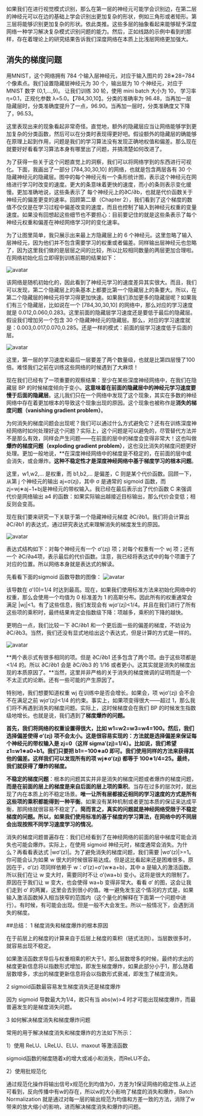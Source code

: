 如果我们在进行视觉模式识别，那么在第一层的神经元可能学会识别边，在第二层的神经元可以在边的基础上学会识别出更加复杂的形状，例如三角形或者矩形。第三层将能够识别更加复杂的形状。依此类推。这些多层的抽象看起来能够赋予深度网络一种学习解决复杂模式识别问题的能力。然后，正如线路的示例中看到的那样，存在着理论上的研究结果告诉我们深度网络在本质上比浅层网络更加强大。

## 消失的梯度问题
用MNIST，这个网络拥有 784 个输入层神经元，对应于输入图片的 28∗28=784 个像素点。我们设置隐藏层神经元为 30 个，输出层为 10 个神经元，对应于 MNIST 数字 (0,1,...,9)。 让我们训练 30 轮，使用 mini batch 大小为 10， 学习率 η=0.1，正规化参数 λ=5.0。【784,30,10】。分类的准确率为 96.48，当再加一层隐藏层时，分类准确度提升了一点，96.90。当再加一层时，分类准确度又下降了，96.53。

这里表现出来的现象看起非常奇怪。直觉地，额外的隐藏层应当让网络能够学到更加复杂的分类函数，然后可以在分类时表现得更好吧。假设额外的隐藏层的确能够在原理上起到作用，问题是我们的学习算法没有发现正确地权值和偏差。那么现在就要好好看看学习算法本身有哪里出了问题，并搞清楚如何改进了。

为了获得一些关于这个问题直觉上的洞察，我们可以将网络学到的东西进行可视化。下面，我画出了一部分 [784,30,30,10] 的网络，也就是包含两层各有 30 个隐藏神经元的隐藏层。图中的每个神经元有一个条形统计图，表示这个神经元在网络进行学习时改变的速度。更大的条意味着更快的速度，而小的条则表示变化缓慢。更加准确地说，这些条表示了 每个神经元上的∂C/∂b，也就是代价函数关于神经元的偏差更变的速率。回顾第二章（Chapter 2），我们看到了这个梯度的数值不仅仅是在学习过程中偏差改变的速度，而且也控制了输入到神经元权重的变量速度。如果没有回想起这些细节也不要担心：目前要记住的就是这些条表示了每个神经元权重和偏差在神经网络学习时的变化速率。

为了让图里简单，我只展示出来最上方隐藏层上的 6 个神经元。这里忽略了输入层神经元，因为他们并不包含需要学习的权重或者偏差。同样输出层神经元也忽略了，因为这里我们做的是层层之间的比较，所以比较相同数量的两层更加合理啦。在网络初始化后立即得到训练前期的结果如下：

![avatar](https://upload-images.jianshu.io/upload_images/42741-e60c871ed6234bf2.png?imageMogr2/auto-orient/strip%7CimageView2/2/w/1240)

该网络是随机初始化的，因此看到了神经元学习的速度差异其实很大。而且，我们可以发现，第二个隐藏层上的条基本上都要比第一个隐藏层上的条要大。所以，在第二个隐藏层的神经元将学习得更加快速。如果我们添加更多的隐藏层呢？如果我们有三个隐藏层，比如说在一个 [784,30,30,10] 的网络中，那么对应的学习速度就是 0.012,0.060,0.283。这里前面的隐藏层学习速度还是要低于最后的隐藏层。假设我们增加另一个包含 30 个隐藏神经元的隐藏层。那么，对应的学习速度就是：0.003,0.017,0.070,0.285。还是一样的模式：前面的层学习速度低于后面的层。

![avatar](https://upload-images.jianshu.io/upload_images/42741-221345a542174650.png?imageMogr2/auto-orient/strip%7CimageView2/2/w/1240)

这里，第一层的学习速度和最后一层要差了两个数量级，也就是比第四层慢了100倍。难怪我们之前在训练这些网络的时候遇到了大麻烦！

现在我们已经有了一项重要的观察结果：至少在某些深度神经网络中，在我们在隐藏层 BP 的时候梯度倾向于变小。**这意味着在前面的隐藏层中的神经元学习速度要慢于后面的隐藏层**。这儿我们只在一个网络中发现了这个现象，其实在多数的神经网络中存在着更加根本的导致这个现象出现的原因。这个现象也被称作是**消失的梯度问题（vanishing gradient problem）**。

为何消失的梯度问题会出现呢？我们可以通过什么方式避免它？还有在训练深度神经网络时如何处理好这个问题？实际上，这个问题是可以避免的，尽管替代方法并不是那么有效，同样会产生问题——在前面的层中的梯度会变得非常大！这也叫做**爆炸的梯度问题（exploding gradient problem）**，这也没比消失的梯度问题更好处理。更加一般地说，**在深度神经网络中的梯度是不稳定的，在前面的层中或会消失，或会爆炸。**这种不稳定性才是深度神经网络中基于梯度学习的根本问题**。

这里，w1,w2,... 是权重，而 b1,b2,... 是偏差，C 则是某个代价函数。回顾一下，从第 j 个神经元的输出 aj=σ(zj)，其中 σ 是通常的 sigmoid 函数，而 zj=wj∗aj−1+bj是神经元的带权输入。我已经在最后表示出了代价函数 C 来强调代价是网络输出 a4 的函数：如果实际输出越接近目标输出，那么代价会变低；相反则会变高。

现在我们要来研究一下关联于第一个隐藏神经元梯度 ∂C/∂b1。我们将会计算出∂C/∂b1 的表达式，通过研究表达式来理解消失的梯度发生的原因。

![avatar](https://upload-images.jianshu.io/upload_images/42741-85e683116b6b0c38.png?imageMogr2/auto-orient/strip%7CimageView2/2/w/1240)

表达式结构如下：对每个神经元有一个 σ′(zj) 项；对每个权重有一个 wj 项；还有一个 ∂C/∂a4项，表示最后的代价函数。注意，我已经将表达式中的每个项置于了对应的位置。所以网络本身就是表达式的解读。

先看看下面的sigmoid 函数导数的图像：
![avatar](https://upload-images.jianshu.io/upload_images/42741-b8463ae3739bf716.png?imageMogr2/auto-orient/strip%7CimageView2/2/w/1240)

该导数在 σ′(0)=1/4 时达到最高。现在，如果我们使用标准方法来初始化网络中的权重，那么会使用一个均值为 0 标准差为 1 的高斯分布。因此所有的权重通常会满足 |wj|<1。有了这些信息，我们发现会有 wjσ′(zj)<1/4。并且在我们进行了所有这些项的乘积时，最终结果肯定会指数级下降：项越多，乘积的下降的越快。

更明白一点，我们比较一下 ∂C/∂b1 和一个更后面一些的偏差的梯度，不妨设为 ∂C/∂b3。当然，我们还没有显式地给出这个表达式，但是计算的方式是一样的。

![avatar](https://upload-images.jianshu.io/upload_images/42741-c3e726d5fabd62d1.png?imageMogr2/auto-orient/strip%7CimageView2/2/w/1240)

**两个表示式有很多相同的项。但是 ∂C/∂b1 还多包含了两个项。由于这些项都是 <1/4 的。所以 ∂C/∂b1 会是 ∂C/∂b3 的 1/16 或者更小。这其实就是消失的梯度出现的本质原因了。**当然，这里并非严格的关于消失的梯度微调的证明而是一个不太正式的论断。还有一些可能的产生原因了。

特别地，我们想要知道权重 wj 在训练中是否会增长。如果会，项 wjσ′(zj) 会不会不在满足之前 wjσ′(zj)<1/4 的约束。事实上，如果项变得很大——超过 1，那么我们将不再遇到消失的梯度问题。实际上，这时候梯度会在我们 BP 的时候发生指数级地增长。也就是说，我们遇到了**梯度爆炸的问题。**

**首先，我们将网络的权重设置得很大，比如 w1=w2=w3=w4=100。然后，我们选择偏差使得 σ′(zj) 项不会太小。这是很容易实现的：方法就是选择偏差来保证每个神经元的带权输入是 zj=0（这样 sigma′(zj)=1/4）。比如说，我们希望 z1=w1∗a0+b1。我们只要把 b1=−100∗a0 即可。我们使用同样的方法来获得其他的偏差。这样我们可以发现所有的项 wj∗σ′(zj) 都等于 100∗1/4=25。最终，我们就获得了爆炸的梯度。**

**不稳定的梯度问题**：根本的问题其实并非是消失的梯度问题或者爆炸的梯度问题，**而是在前面的层上的梯度是来自后面的层上项的乘积**。当存在过多的层次时，就出现了内在本质上的不稳定场景。**唯一让所有层都接近相同的学习速度的方式是所有这些项的乘积都能得到一种平衡**。如果没有某种机制或者更加本质的保证来达成平衡，那网络就很容易不稳定了。**简而言之，真实的问题就是神经网络受限于不稳定梯度的问题。所以，如果我们使用标准的基于梯度的学习算法，在网络中的不同层会出现按照不同学习速度学习的情况**。

消失的梯度问题普遍存在：我们已经看到了在神经网络的前面的层中梯度可能会消失也可能会爆炸。实际上，在使用 sigmoid 神经元时，梯度通常会消失。为什么？再看看表达式 |wσ′(z)|。为了避免消失的梯度问题，我们需要 |wσ′(z)|>=1。你可能会认为如果 w 很大的时候很容易达成。但是这比看起来还是困难很多。原因在于，σ′(z) 项同样依赖于 w：σ′(z)=σ′(w∗a+b)，其中 a 是输入的激活函数。所以我们在让 w 变大时，需要同时不让 σ′(wa+b) 变小。这将是很大的限制了。原因在于我们让 w 变大，也会使得 wa+b 变得非常大。看看 σ′ 的图，这会让我们走到 σ′ 的两翼，这里会去到很小的值。唯一避免发生这个情况的方式是，如果输入激活函数掉入相当狭窄的范围内（这个量化的解释在下面第一个问题中进行）。有时候，有可能会出现。但是一般不大会发生。所以一般情况下，会遇到消失的梯度。

##总结：
1 梯度消失和梯度爆炸的根本原因

在于前层上的梯度的计算来自于后层上梯度的乘积（链式法则）。当层数很多时，就容易出现不稳定。

如果激活函数求导后与权重相乘的积大于1，那么层数增多的时候，最终的求出的梯度更新信息将以指数形式增加，即发生梯度爆炸，如果此部分小于1，那么随着层数增多，求出的梯度更新信息将会以指数形式衰减，即发生了梯度消失。

2 sigmoid函数最容易发生梯度消失还是梯度爆炸

因为 sigmoid 导数最大为1/4，故只有当 abs(w)>4 时才可能出现梯度爆炸，而最普遍发生的是梯度消失问题。

3 如何解决梯度消失和梯度爆炸问题

常用的用于解决梯度消失和梯度爆炸的方法如下所示：

1）使用 ReLU、LReLU、ELU、maxout 等激活函数

sigmoid函数的梯度随着x的增大或减小和消失，而ReLU不会。

2）使用批规范化

通过规范化操作将输出信号x规范化到均值为0，方差为1保证网络的稳定性.从上述可看到，反向传播中有w的存在，所以w的大小影响了梯度的消失和爆炸，Batch Normalization 就是通过对每一层的输出规范为均值和方差一致的方法，消除了w带来的放大缩小的影响，进而解决梯度消失和爆炸的问题。

